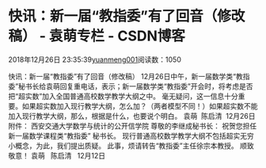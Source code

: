 
# 快讯：新一届“教指委”有了回音（修改稿） - 袁萌专栏 - CSDN博客

2018年12月26日 23:35:39[yuanmeng001](https://me.csdn.net/yuanmeng001)阅读数：1050


快讯：新一届“教指委”有了回音（修改稿）
12月26日中午，新一届数学类“教指委”秘书长给袁萌回复重电话，表示；新一届数学类“教指委”开会时，将考虑是否把“超实数”加入全国普通高校数学教学大纲之中。
毫无疑问，这一信息十分重要。如果超实数加入现行教学大纲，怎么加？（两者模型不同！）如果超实数不能加入现行教学大纲，那么，根据是什么，也要说个明白。
袁萌  陈启清  12月26日
附件：
西安交通大学数学与统计的公开信学院
尊敬的李继成秘书长：
祝贺您担任新一届数学课程类“教指委” 秘书长。
现行普通高校数学教学大纲不包括超实无穷小概念，为此，我们提出质疑。
此事，烦请转告“教指委”主任徐宗本教授。
顺致敬意！
袁萌   陈启清   12月12日


